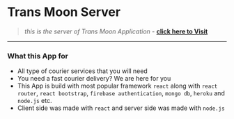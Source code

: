 # Trans Moon Server
> _this is the server of Trans Moon Application_ -
> **[click here to Visit](https://trans-moon.web.app/)**

---

### What this App for

-   All type of courier services that you will need
-   You need a fast courier delivery? We are here for you
-   This App is build with most popular framework `react` along with
    `react router`, `react bootstrap`, `firebase authentication`, `mongo db`,
    `heroku` and `node.js` etc.
-   Client side was made with `react` and server side was made with `node.js`
